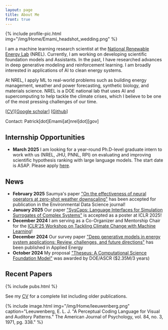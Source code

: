 ```yaml
---
layout: page
title: About Me
front: true
---
```



{%
    include profile-pic.html
    img="/img/Home/Emami_headshot_wedding.png"
%}

I am a machine learning research scientist at the [National Renewable Energy Lab](https://www.nrel.gov/) (NREL). Currently, I am working on developing scientific foundation models and Assistants. In the past, I have researched advances in deep generative modeling and reinforcement learning. I am broadly interested in applications of AI to clean energy systems. 

At NREL, I apply ML to real-world problems such as building energy management, weather and power forecasting, synthetic biology, and materials science.
NREL is a DOE national lab that uses AI and supercomputing to help tackle the climate crises, which I believe to be one of the most pressing challenges of our time. 

[[CV](pdfs/cv.pdf)][[Google scholar](https://scholar.google.com/citations?user=WSU6_r0AAAAJ&hl=en)] [[Github](https://github.com/pemami4911)]

Contact: Patrick[dot]Emami[at]nrel[dot][gov]

## Internship Opportunities

* **March 2025** I am looking for a year-round Ph.D-level graduate intern to work with us (NREL, JHU, PNNL, RPI) on evaluating and improving scientific hypothesis ranking with large language models. The start date is ASAP. Please apply [here](https://nrel.wd5.myworkdayjobs.com/NREL/job/Golden-CO/Graduate--Year-Round--Intern---Natural-Language-Processing---Large-Language-Models_R13769). 

## News

* **February 2025** Saumya's paper ["On the effectiveness of neural operators at zero-shot weather downscaling"](https://arxiv.org/abs/2409.13955) has been accepted for publication in the Environmental Data Science journal!
* **January 2025** Our paper ["SysCaps: Language Interfaces for Simulation Surrogates of Complex Systems"](https://arxiv.org/abs/2405.19653) is accepted as a poster at ICLR 2025!
* **December 2024** I am serving as a Co-Organizer and Mentorship Chair for the [ICLR'25 Workshop on Tackling Climate Change with Machine Learning](https://www.climatechange.ai/events/iclr2025)! 
* **December 2024** Our survey paper ["Deep generative models in energy system applications: Review, challenges, and future directions"](https://www.sciencedirect.com/science/article/pii/S0306261924024437) has been published in Applied Energy
* **October 2024** My proposal ["Theseus: A Computational Science Foundation Model"](https://github.com/NREL-Theseus?view_as=public) was awarded by DOE/ASCR ($2.35M/3 years)


## Recent Papers

{%
    include pubs.html
%}

See my [CV](pdfs/cv.pdf) for a complete list including older publications.

{%
    include image.html
    img="/img/Home/leeuwenberg.png"
    caption="Leeuwenberg, E. L. J. \"A Perceptual Coding Language for Visual and Auditory Patterns.\" The American Journal of Psychology, vol. 84, no. 3, 1971, pg. 338."
%}
